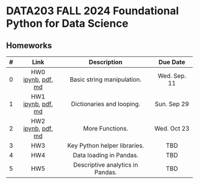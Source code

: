 # DATA203 FALL 2024 Foundational Python for Data Science


## Homeworks

| # | Link | Description | Due Date |
|:-:|:----:|:-----------:|:--------:|
| 0 | HW0 <br/> [ipynb](./hw0/hw0.ipynb), [pdf](./hw0/hw0.pdf), [md](./hw0/hw0.md)  | Basic string manipulation. | Wed. Sep. 11 |
| 1 | HW1 <br/> [ipynb](./hw1/hw1.ipynb), [pdf](./hw1/hw1.pdf), [md](./hw1/hw1.md)   | Dictionaries and looping. | Sun. Sep 29 |
| 2 | HW2 <br/> [ipynb](./hw2/hw2.ipynb), [pdf](./hw2/hw2.pdf), [md](./hw2/hw2.md)  | More Functions. | Wed. Oct  23 |
| 3 | HW3 <br/>  | Key Python helper libraries. | TBD |
| 4 | HW4 <br/>  | Data loading in Pandas. | TBD |
| 5 | HW5 <br/>  | Descriptive analytics in Pandas. | TBD |



